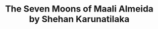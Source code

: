 ---
title: The Seven Moons of Maali Almeida by Shehan Karunatilaka
categories: [Fiction Literature,Novel]
tags: [Story,⭐⭐⭐⭐⭐⭐⭐☆☆☆ 7/10]
---